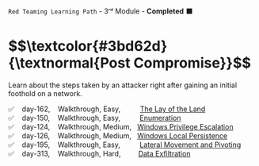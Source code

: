 <code>Red Teaming Learning Path</code> - 3ʳᵈ Module - <strong>Completed</strong> ⬛
<h1 align="left"> $$\textcolor{#3bd62d}{\textnormal{Post Compromise}}$$ </h1>
<p>Learn about the steps taken by an attacker right after gaining an initial foothold on a network.</p>

✅  &nbsp;&nbsp;  day-162,  &nbsp;&nbsp; Walkthrough, Easy, &nbsp;&nbsp;&nbsp;&nbsp;&nbsp;&nbsp;&nbsp;&nbsp; [The Lay of the Land](https://github.com/RosanaFSS/TryHackMe/blob/Red-Teaming-learning-path/3.1.%20The%20Lay%20of%20the%20Land.md)<br>
✅  &nbsp;&nbsp;  day-150,  &nbsp;&nbsp; Walkthrough, Easy, &nbsp;&nbsp;&nbsp;&nbsp;&nbsp;&nbsp;&nbsp;&nbsp; [Enumeration](https://github.com/RosanaFSS/TryHackMe/blob/Red-Teaming-learning-path/3.2.%20Enumeration.md)<br>
✅  &nbsp;&nbsp;  day-124,  &nbsp;&nbsp; Walkthrough, Medium, &nbsp; [Windows Privilege Escalation](https://github.com/RosanaFSS/TryHackMe/blob/Red-Teaming-learning-path/3.3.%20Windows%20Privilege%20Escalation.md)<br>
✅  &nbsp;&nbsp;  day-126,  &nbsp;&nbsp; Walkthrough, Medium, &nbsp; [Windows Local Persistence](https://github.com/RosanaFSS/TryHackMe/blob/Red-Teaming-learning-path/3.4.%20Windows%20Local%20Persistance.md)<br>
✅  &nbsp;&nbsp;  day-195,  &nbsp;&nbsp; Walkthrough, Easy, &nbsp;&nbsp;&nbsp;&nbsp;&nbsp;&nbsp;&nbsp;&nbsp; [Lateral Movement and Pivoting](https://github.com/RosanaFSS/TryHackMe/blob/Red-Teaming-learning-path/3.5.%20Lateral%20Movement%20and%20Pivoting.md)<br>
✅  &nbsp;&nbsp;  day-313,  &nbsp;&nbsp; Walkthrough, Hard, &nbsp;&nbsp;&nbsp;&nbsp;&nbsp;&nbsp;&nbsp; [Data Exfiltration](https://github.com/RosanaFSS/Cybersecurity-Journey-TryHackMe/blob/Red-Teaming-learning-path/3.6.%20Data%20Exfiltration.md)<br>
